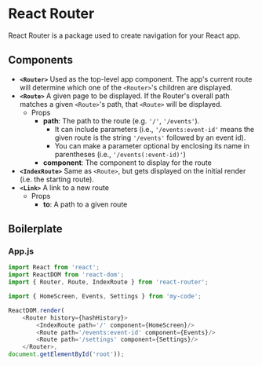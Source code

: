 # React Router
React Router is a package used to create navigation for your React app.

## Components
 - **`<Router>`** Used as the top-level app component. The app's current route will determine which one of the `<Router>`'s children are displayed.
 - **`<Route>`** A given page to be displayed. If the Router's overall path matches a given `<Route>`'s path, that `<Route>` will be displayed.
   - Props
     - **path**: The path to the route (e.g. `'/'`, `'/events'`).
       - It can include parameters (i.e., `'/events:event-id'` means the given route is the string `'/events'` followed by an event id).
       - You can make a parameter optional by enclosing its name in parentheses (i.e., `'/events(:event-id)'`)
     - **component**: The component to display for the route
 - **`<IndexRoute>`** Same as `<Route>`, but gets displayed on the initial render (i.e. the starting route).
 - **`<Link>`** A link to a new route
   - Props
     - **to**: A path to a given route
## Boilerplate
### App.js
```js
import React from 'react';
import ReactDOM from 'react-dom';
import { Router, Route, IndexRoute } from 'react-router';

import { HomeScreen, Events, Settings } from 'my-code';

ReactDOM.render(
    <Router history={hashHistory}>
        <IndexRoute path='/' component={HomeScreen}/>
        <Route path='/events:event-id' component={Events}/>
        <Route path='/settings' component={Settings}/>
    </Router>,
document.getElementById('root'));
```

